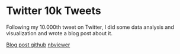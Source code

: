 # Twitter 10k Tweets

Following my 10.000th tweet on Twitter, I did some data analysis and visualization and wrote a blog post about it.

[Blog post ](https://tgel0.github.io/blog/10-visualizations/)[github](https://github.com/tgel0/twitter-10k/blob/master/Twitter10k.ipynb) [nbviewer](http://nbviewer.jupyter.org/github/tgel0/twitter-10k/blob/master/Twitter10k.ipynb)
